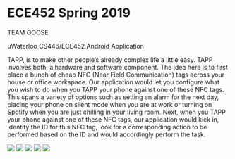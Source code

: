 # ECE452 Spring 2019

TEAM GOOSE

uWaterloo CS446/ECE452 Android Application

TAPP, is to make other people’s already complex life a little easy. TAPP involves both, a hardware and software component. The idea here is to first place a bunch of cheap NFC (Near Field Communication) tags across your house or office workspace. Our application would let you configure what you wish to do when you TAPP your phone against one of these NFC tags. This spans a variety of options such as setting an alarm for the next day, placing your phone on silent mode when you are at work or turning on Spotify when you are just chilling in your living room. Next, when you TAPP your phone against one of these NFC tags, our application would kick in, identify the ID for this NFC tag, look for a corresponding action to be performed based on the ID and would accordingly perform the task.


![](Mockups/Image1.png)
![](Mockups/Image2.png)
![](Mockups/Image3.png)
![](Mockups/Image4.png)
![](Mockups/Image5.png)
